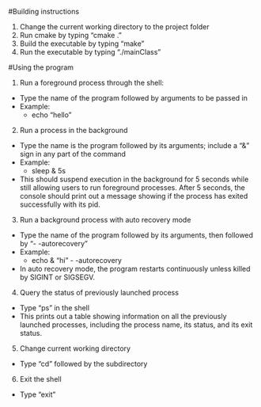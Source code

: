 #Building instructions

1. Change the current working directory to the project folder
2. Run cmake by typing “cmake .”
3. Build the executable by typing “make”
4. Run the executable by typing “./mainClass”

#Using the program

1. Run a foreground process through the shell:
  * Type the name of the program followed by arguments to be passed in
  * Example: 
    * echo “hello”
        
2. Run a process in the background
  * Type the name is the program followed by its arguments; include a “&” sign in any part of the command
  * Example: 
    * sleep & 5s
  * This should suspend execution in the background for 5 seconds while still allowing users to run foreground processes. After 5 seconds, the console should print out a message showing if the process has exited successfully with its pid.

3. Run a background process with auto recovery mode
  * Type the name of the program followed by its arguments, then followed by “- -autorecovery”
  * Example: 
    * echo & “hi” - -autorecovery
  * In auto recovery mode, the program restarts continuously unless killed by SIGINT or SIGSEGV.

4. Query the status of previously launched process
  * Type “ps” in the shell
  * This prints out a table showing information on all the previously launched processes, including the process name, its status, and its exit status.

5. Change current working directory
  * Type “cd” followed by the subdirectory

6. Exit the shell
  * Type “exit”
